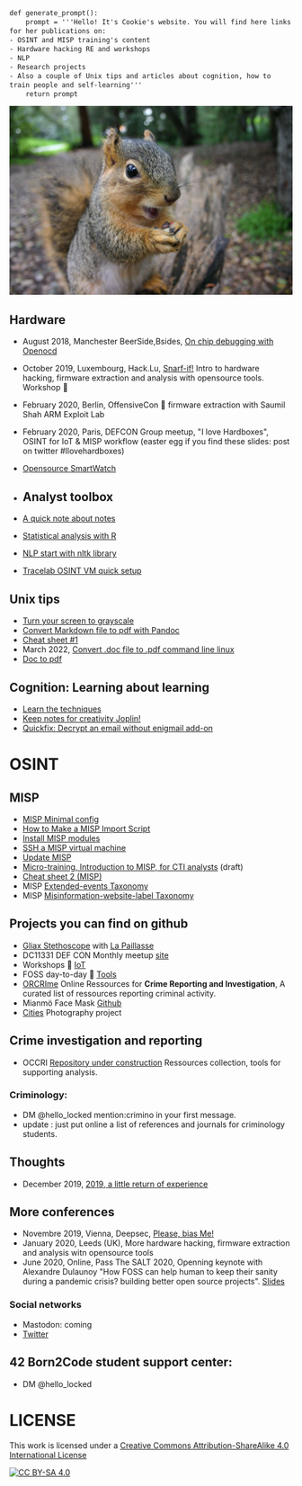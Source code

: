 ```
def generate_prompt():
    prompt = '''Hello! It's Cookie's website. You will find here links for her publications on:
- OSINT and MISP training's content
- Hardware hacking RE and workshops
- NLP
- Research projects
- Also a couple of Unix tips and articles about cognition, how to train people and self-learning'''
    return prompt
```

![Squirrel](https://github.com/C00kie-/squirrel.lu/blob/master/pictures/squirrel.jpg)




## Hardware
- August 2018, Manchester BeerSide,Bsides, [On chip debugging with Openocd](On-Chip-debugging-with-OpenOCD-and-GDB)
- October 2019, Luxembourg, Hack.Lu, [Snarf-if!](https://cfp.hack.lu/hacklu19/talk/8YR7UM/) Intro to hardware hacking, firmware extraction and analysis with opensource tools. Workshop :wrench:
- February 2020, Berlin, OffensiveCon :wrench: firmware extraction with Saumil Shah ARM Exploit Lab
- February 2020, Paris, DEFCON Group meetup, "I love Hardboxes", OSINT for IoT & MISP workflow (easter egg if you find these slides: post on twitter #Ilovehardboxes)
- [Opensource SmartWatch](./opensource-smartwatch)

- ## Analyst toolbox
- [A quick note about notes](./keeping-notes-for-creativity)
- [Statistical analysis with R](./statistics-with-R)
- [NLP start with nltk library](./NLP-start-with-nltk)
- [Tracelab OSINT VM quick setup](./Tracelabs-OSINT-VM-quick-setup)
  
## Unix tips
- [Turn your screen to grayscale](Turn-your-screen-to-grayscale)
- [Convert Markdown file to pdf with Pandoc](./convert-markdown-file-to-pdf)
- [Cheat sheet #1](./cheat-sheet-1)
- March 2022, [Convert .doc file to .pdf command line linux](./doc-to-pdf.md)
- [Doc to pdf](./doc-to-pdf)


## Cognition: Learning about learning
- [Learn the techniques](./learn-the-techniques)
- [Keep notes for creativity Joplin!](./keeping-notes-for-creativity)
- [Quickfix: Decrypt an email without enigmail add-on](./decrypt-an-email-without-add-on)



# OSINT



## MISP
- [MISP Minimal config](./MISP-minimal-config)
- [How to Make a MISP Import Script](https://www.misp-project.org/2020/09/30/How-To-Make-A-MISP-Import-Script.html)
- [Install MISP modules](./install-misp-modules)
- [SSH a MISP virtual machine](./ssh-misp-vm)
- [Update MISP](./update-misp)
- [Micro-training, Introduction to MISP, for CTI analysts](./intro-to-misp-CTI) (draft)
- [Cheat sheet 2 (MISP)](./cheat-sheet-2.md)
- MISP [Extended-events Taxonomy](https://www.misp-project.org/taxonomies.html#_extended_event)
- MISP [Misinformation-website-label Taxonomy](https://www.misp-project.org/taxonomies.html#_misinformation_website_label)

## Projects you can find on github
- [Gliax Stethoscope](https://github.com/GliaX/Stethoscope) with [La Paillasse](http://lapaillasse.org/)
- DC11331 DEF CON Monthly meetup [site](dc11331.com)
- Workshops :wrench: [IoT](https://github.com/C00kie-/workshop-materials)
- FOSS day-to-day :wrench: [Tools](https://github.com/C00kie-/foss-tools/blob/master/README.md)
- [ORCRIme](https://github.com/C00kie-/ORCRI) Online Ressources for **Crime Reporting and Investigation**, A curated list of ressources reporting criminal activity.
-  Mianmö Face Mask [Github](https://github.com/Mianmo-project/mask-models)
- [Cities](https://www.flickr.com/photos/186756091@N02/) Photography project

## Crime investigation and reporting
- OCCRI [Repository under construction](https://github.com/C00kie-/ORCRI) Ressources collection, tools for supporting analysis.
### Criminology:
- DM @hello_locked mention:crimino in your first message.
- update : just put online a list of references and journals for criminology students.

## Thoughts
- December 2019, [2019, a little return of experience](./year-2019-a-little-return-of-experience)
  
## More conferences
- Novembre 2019, Vienna, Deepsec, [Please, bias Me!](https://blog.deepsec.net/roots-2019-invited-talk-please-bias-me-pauline-bourmeau/)
- January 2020, Leeds (UK), More hardware hacking, firmware extraction and analysis witn opensource tools
- June 2020, Online, Pass The SALT 2020, Openning keynote with Alexandre Dulaunoy "How FOSS can help human to keep their sanity during a pandemic crisis? building better open source projects". [Slides](https://github.com/C00kie-/foss-tools/blob/master/best-practices/slides/slides.pdf)
  
### Social networks
- Mastodon: coming
- [Twitter](https:///twitter.com/hello_locked)



## 42 Born2Code student support center:
- DM @hello_locked

# LICENSE 

This work is licensed under a [Creative Commons Attribution-ShareAlike 4.0 International License](./LICENSE)

[![CC BY-SA 4.0][cc-by-sa-image]][cc-by-sa]

[cc-by-sa]: http://creativecommons.org/licenses/by-sa/4.0/
[cc-by-sa-image]: https://licensebuttons.net/l/by-sa/4.0/88x31.png
[cc-by-sa-shield]: https://img.shields.io/badge/License-CC%20BY--SA%204.0-lightgrey.svg
